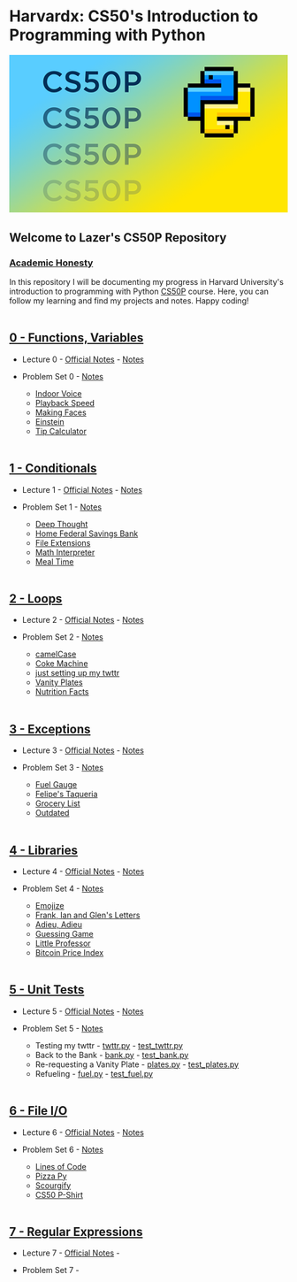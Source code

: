 # Harvardx: CS50's Introduction to Programming with Python

![CS50P](img/cs50p.png)

## Welcome to Lazer's CS50P Repository

### [Academic Honesty](https://cs50.harvard.edu/python/2022/honesty/)

In this repository I will be documenting my progress in Harvard University's introduction to programming with Python [CS50P](https://cs50.harvard.edu/python/2022/) course. Here, you can follow my learning and find my projects and notes. Happy coding!
<br><br>

## [0 - Functions, Variables](https://cs50.harvard.edu/python/2022/weeks/0/)

- Lecture 0 - [Official Notes](https://cs50.harvard.edu/python/2022/notes/0/) - [Notes](w0_functions_variables/lecture0.md)

- Problem Set 0 - [Notes](w0_functions_variables/problem_set0.md)
    - [Indoor Voice](w0_functions_variables/indoor.py)
    - [Playback Speed](w0_functions_variables/playback.py)
    - [Making Faces](w0_functions_variables/faces.py)
    - [Einstein](w0_functions_variables/einstein.py)
    - [Tip Calculator](w0_functions_variables/tip.py)
<br><br>

## [1 - Conditionals](https://cs50.harvard.edu/python/2022/weeks/1/)

- Lecture 1 - [Official Notes](https://cs50.harvard.edu/python/2022/notes/1/) - [Notes](w1_conditionals/lecture1.md)

- Problem Set 1 - [Notes](w1_conditionals/problem_set1.md)
    - [Deep Thought](w1_conditionals/deep.py)
    - [Home Federal Savings Bank](w1_conditionals/bank.py)
    - [File Extensions](w1_conditionals/extensions.py)
    - [Math Interpreter](w1_conditionals/interpreter.py)
    - [Meal Time](w1_conditionals/meal.py)
<br><br>

## [2 - Loops](https://cs50.harvard.edu/python/2022/weeks/2/)

- Lecture 2 - [Official Notes](https://cs50.harvard.edu/python/2022/notes/2/) - [Notes](w2_loops/lecture2.md)

- Problem Set 2 - [Notes](w2_loops/problem_set2.md)
    - [camelCase](w2_loops/camel.py)
    - [Coke Machine](w2_loops/coke.py)
    - [just setting up my twttr](w2_loops/twttr.py)
    - [Vanity Plates](w2_loops/plates.py)
    - [Nutrition Facts](w2_loops/nutrition.py)
<br><br>

## [3 - Exceptions](https://cs50.harvard.edu/python/2022/weeks/3/)

- Lecture 3 - [Official Notes](https://cs50.harvard.edu/python/2022/notes/3/) - [Notes](w3_exceptions/lecture3.md)

- Problem Set 3 - [Notes](w3_exceptions/problem_set3.md)
    - [Fuel Gauge](w3_exceptions/fuel.py)
    - [Felipe's Taqueria](w3_exceptions/taqueria.py)
    - [Grocery List](w3_exceptions/grocery.py)
    - [Outdated](w3_exceptions/outdated.py)
  <br><br>

## [4 - Libraries](https://cs50.harvard.edu/python/2022/weeks/4/)

- Lecture 4 - [Official Notes](https://cs50.harvard.edu/python/2022/notes/4/) - [Notes](w4_libraries/lecture4.md)

- Problem Set 4 - [Notes](w4_libraries/problem_set4.md)
    - [Emojize](w4_libraries/emojize.py)
    - [Frank, Ian and Glen's Letters](w4_libraries/figlet.py)
    - [Adieu, Adieu](w4_libraries/adieu.py)
    - [Guessing Game](w4_libraries/game.py)
    - [Little Professor](w4_libraries/professor.py)
    - [Bitcoin Price Index](w4_libraries/bitcoin.py)
  <br><br>

## [5 - Unit Tests](https://cs50.harvard.edu/python/2022/weeks/5/)

- Lecture 5 - [Official Notes](https://cs50.harvard.edu/python/2022/notes/5/) - [Notes](w5_unit-tests/lecture5.md)

- Problem Set 5 - [Notes](w5_unit-tests/problem_set5.md)
    - Testing my twttr -  [twttr.py](w5_unit-tests/test_twttr/twttr.py) - [test_twttr.py](w5_unit-tests/test_twttr/test_twttr.py)
    - Back to the Bank - [bank.py](w5_unit-tests/test_bank/bank.py) - [test_bank.py](w5_unit-tests/test_bank/test_bank.py)
    - Re-requesting a Vanity Plate - [plates.py](w5_unit-tests/test_plates/plates.py) - [test_plates.py](w5_unit-tests/test_plates/test_plates.py)
    - Refueling - [fuel.py](w5_unit-tests/test_fuel/fuel.py) - [test_fuel.py](w5_unit-tests/test_fuel/test_fuel.py)
  <br><br>

## [6 - File I/O](https://cs50.harvard.edu/python/2022/weeks/6/)

- Lecture 6 - [Official Notes](https://cs50.harvard.edu/python/2022/notes/6/) - [Notes](w6_file-io/lecture6.md)

- Problem Set 6 - [Notes](w6_file-io/problem_set6.md)
  - [Lines of Code](w6_file-io/lines/lines.py)
  - [Pizza Py](w6_file-io/pizza/pizza.py)
  - [Scourgify](w6_file-io/scourgify/scourgify.py)
  - [CS50 P-Shirt](w6_file-io/shirt/shirt.py)
  <br><br>

## [7 - Regular Expressions](https://cs50.harvard.edu/python/2022/weeks/7/)

- Lecture 7 - [Official Notes](https://cs50.harvard.edu/python/2022/notes/7/) - 

- Problem Set 7 - 